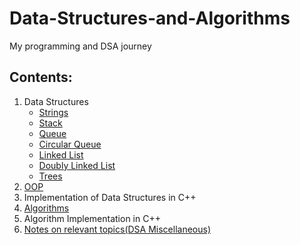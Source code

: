 # Data-Structures-and-Algorithms

My programming and DSA journey

## Contents:

1. Data Structures
   - [Strings](https://github.com/ShubhamJagtap2000/Data-Structures-and-Algorithms/tree/main/Strings)
   - [Stack](https://github.com/ShubhamJagtap2000/Data-Structures-and-Algorithms/tree/main/Stack)
   - [Queue](https://github.com/ShubhamJagtap2000/Data-Structures-and-Algorithms/tree/main/Queue)
   - [Circular Queue](https://github.com/ShubhamJagtap2000/Data-Structures-and-Algorithms/tree/main/Circular%20Queue)
   - [Linked List](https://github.com/ShubhamJagtap2000/Data-Structures-and-Algorithms/tree/main/Linked%20List)
   - [Doubly Linked List](https://github.com/ShubhamJagtap2000/Data-Structures-and-Algorithms/tree/main/Doubly%20Linked%20List)
   - [Trees](https://github.com/ShubhamJagtap2000/Data-Structures-and-Algorithms/tree/main/Trees)
3. [OOP](https://github.com/ShubhamJagtap2000/Data-Structures-and-Algorithms/tree/main/OOP)
4. Implementation of Data Structures in C++
5. [Algorithms](https://github.com/ShubhamJagtap2000/Data-Structures-and-Algorithms/tree/main/Algorithms)
6. Algorithm Implementation in C++
7. [Notes on relevant topics(DSA Miscellaneous)](https://github.com/ShubhamJagtap2000/Data-Structures-and-Algorithms/tree/main/DSA%20Miscellaneous%20Topics)
